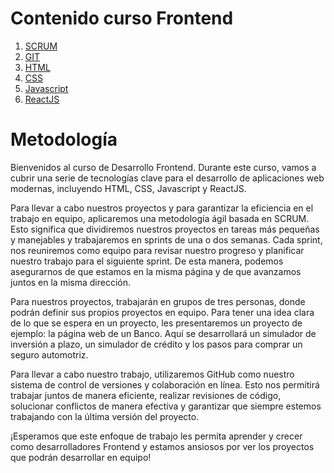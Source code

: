 # Contenido curso Frontend 

1. [SCRUM](SCRUM.md)
1. [GIT](GIT.md)
1. [HTML](HTML.md)
1. [CSS](CSS.md)
1. [Javascript](Javascript.md)
1. [ReactJS](React.md)

# Metodología 

Bienvenidos al curso de Desarrollo Frontend. Durante este curso, vamos a cubrir una serie de tecnologías clave para el desarrollo de aplicaciones web modernas, incluyendo HTML, CSS, Javascript y ReactJS.

Para llevar a cabo nuestros proyectos y para garantizar la eficiencia en el trabajo en equipo, aplicaremos una metodología ágil basada en SCRUM. Esto significa que dividiremos nuestros proyectos en tareas más pequeñas y manejables y trabajaremos en sprints de una o dos semanas. Cada sprint, nos reuniremos como equipo para revisar nuestro progreso y planificar nuestro trabajo para el siguiente sprint. De esta manera, podemos asegurarnos de que estamos en la misma página y de que avanzamos juntos en la misma dirección.

Para nuestros proyectos, trabajarán en grupos de tres personas, donde podrán definir sus propios proyectos en equipo. Para tener una idea clara de lo que se espera en un proyecto, les presentaremos un proyecto de ejemplo: la página web de un Banco. Aquí se desarrollará un simulador de inversión a plazo, un simulador de crédito y los pasos para comprar un seguro automotriz.

Para llevar a cabo nuestro trabajo, utilizaremos GitHub como nuestro sistema de control de versiones y colaboración en línea. Esto nos permitirá trabajar juntos de manera eficiente, realizar revisiones de código, solucionar conflictos de manera efectiva y garantizar que siempre estemos trabajando con la última versión del proyecto.

¡Esperamos que este enfoque de trabajo les permita aprender y crecer como desarrolladores Frontend y estamos ansiosos por ver los proyectos que podrán desarrollar en equipo!